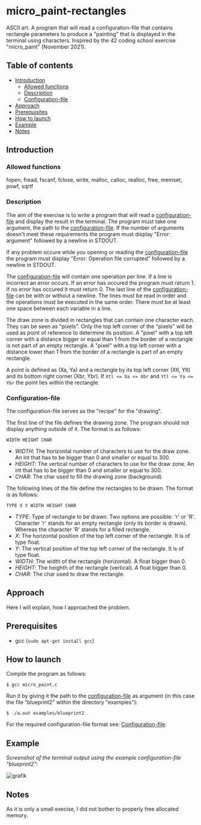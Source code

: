 # micro_paint-rectangles
ASCII art. A program that will read a configuration-file that contains rectangle parameters to produce a "painting" that is displayed in the terminal using characters. Inspired by the 42 coding school exercise "micro_paint" (November 2021).

## Table of contents
* [Introduction](#introduction)
  * [Allowed functions](#allowed-functions)
  * [Description](#description)
  * [Configuration-file](#configuration-file)
* [Approach](#approach)
* [Prerequisites](#prerequisites)
* [How to launch](#how-to-launch)
* [Example](#example)
* [Notes](#notes)


## Introduction
### Allowed functions
fopen, fread, fscanf, fclose, write, malloc, calloc, realloc, free, memset, powf, sqrtf


### Description
The aim of the exercise is to write a program that will read a [configuration-file](#configuration-file) and display the result in the terminal.
The program must take one argument, the path to the [configuration-file](#configuration-file).
If the number of arguments doesn't meet these requirements the program must display "Error: argument" followed by a newline in STDOUT.

If any problem occure while you opening or reading the [configuration-file](#configuration-file) the program must display "Error: Operation file corrupted" followed by a newline in STDOUT.

The [configuration-file](#configuration-file) will contain one operation per line.
If a line is incorrect an error occurs.
If an error has occured the program must return 1.
If no error has occured it must return 0.
The last line of the [configuration-file](#configuration-file) can be with or without a newline.
The lines must be read in order and the operations must be executed in the same order.
There must be at least one space between each variable in a line.

The draw zone is divided in rectangles that can contain one character each. They can be seen as "pixels".
Only the top left corner of the "pixels" will be used as point of reference to determine its position.
A "pixel" with a top left corner with a distance bigger or equal than 1 from the border of a rectangle is not part of an empty rectangle. A "pixel" with a top left corner with a distance lower than 1 from the border of a rectangle is part of an empty rectangle.

A point is defined as (Xa, Ya) and a rectangle by its top left corner (Xtl, Ytl) and its bottom right corner (Xbr, Ybr).
If ```Xtl <= Xa <= Xbr``` and ```Ytl <= Ya <= Ybr``` the point lies within the rectangle.

### Configuration-file
The configuration-file serves as the "recipe" for the "drawing".

The first line of the file defines the drawing zone. The program should not display anything outside of it. The format is as follows:
```
WIDTH HEIGHT CHAR
```
* _WIDTH_: The horizontal number of characters to use for the draw zone. An int that has to be bigger than 0 and smaller or equal to 300.
* _HEIGHT_: The vertical number of characters to use for the draw zone. An int that has to be bigger than 0 and smaller or equal to 300.
* _CHAR_: The char used to fill the drawing zone (background).

The following lines of the file define the rectangles to be drawn. The format is as follows:
```
TYPE X Y WIDTH HEIGHT CHAR
```
* _TYPE_: Type of rectangle to be drawn. Two options are possible: 'r' or 'R'. Character 'r' stands for an empty rectangle (only its border is drawn). Whereas the character 'R' stands for a filled rectangle.
* _X_: The horizontal position of the top left corner of the rectangle. It is of type float.
* _Y_: The vertical position of the top left corner of the rectangle. It is of type float.
* _WIDTH_: The width of the rectangle (horizontal). A float bigger than 0.
* _HEIGHT_: The heighth of the rectangle (vertical). A float bigger than 0.
* _CHAR_: The char used to draw the rectangle.

## Approach
Here I will explain, how I approached the problem.

## Prerequisites
* gcc (```sudo apt-get install gcc```)


## How to launch
Compile the program as follows:

```
$ gcc micro_paint.c
```
Run it by giving it the path to the [configuration-file](#configuration-file) as argument (in this case the file "blueprint2" within the directory "examples"):

```
$ ./a.out examples/blueprint2
```
For the required configuration-file format see: [Configuration-file](#configuration-file).

## Example
_Screenshot of the terminal output using the example configuration-file "blueprint2":_

![grafik](https://user-images.githubusercontent.com/80413516/154947014-ba733665-b516-411c-a596-e69abcea32c1.png)

 ## Notes
As it is only a small execise, I did not bother to properly free allocated memory.

